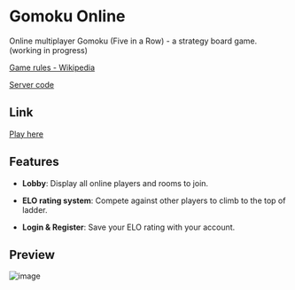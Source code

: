 # Gomoku Online

Online multiplayer Gomoku (Five in a Row) - a strategy board game. (working in progress)

[Game rules - Wikipedia](https://en.wikipedia.org/wiki/Gomoku)

[Server code](https://github.com/khaitruong922/gomoku-server)

## Link

[Play here](https://gomokuonline.netlify.app/)

## Features

- **Lobby**: Display all online players and rooms to join.

- **ELO rating system**: Compete against other players to climb to the top of ladder.

- **Login & Register**: Save your ELO rating with your account.

## Preview

![image](https://user-images.githubusercontent.com/56820749/135973552-82276bdf-0be6-4b48-a9f2-3df62c42c3e0.png)
